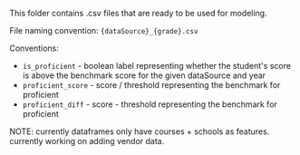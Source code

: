This folder contains .csv files that are ready to be used for modeling. 

File naming convention: `{dataSource}_{grade}.csv`

Conventions:
- `is_proficient` - boolean label representing whether the student's score is above the benchmark score for the given dataSource and year
- `proficient_score` - score / threshold representing the benchmark for proficient
- `proficient_diff` - score - threshold representing the benchmark for proficient

NOTE: currently dataframes only have courses + schools as features. currently working on adding vendor data.